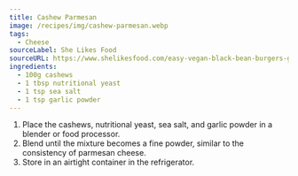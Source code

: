```yaml
---
title: Cashew Parmesan
image: /recipes/img/cashew-parmesan.webp
tags:
  - Cheese
sourceLabel: She Likes Food
sourceURL: https://www.shelikesfood.com/easy-vegan-black-bean-burgers-giveaway/
ingredients:
  - 100g cashews
  - 1 tbsp nutritional yeast
  - 1 tsp sea salt
  - 1 tsp garlic powder
---
```


1. Place the cashews, nutritional yeast, sea salt, and garlic powder in a blender or food processor.
2. Blend until the mixture becomes a fine powder, similar to the consistency of parmesan cheese.
3. Store in an airtight container in the refrigerator.
